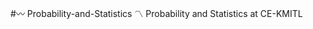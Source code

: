 #:wavy_dash: Probability-and-Statistics :part_alternation_mark:
Probability and Statistics at CE-KMITL
